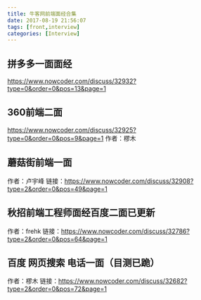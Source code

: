 ```yaml
---
title: 牛客网前端面经合集
date: 2017-08-19 21:56:07
tags: [front,interview]
categories: [Interview]
---
```

## 拼多多一面面经
https://www.nowcoder.com/discuss/32932?type=0&order=0&pos=13&page=1

## 360前端二面
https://www.nowcoder.com/discuss/32925?type=0&order=0&pos=9&page=1
作者：樛木

## 蘑菇街前端一面
作者：卢宇峰
链接：https://www.nowcoder.com/discuss/32908?type=2&order=0&pos=49&page=1

## 秋招前端工程师面经百度二面已更新
作者：frehk
链接：https://www.nowcoder.com/discuss/32786?type=2&order=0&pos=64&page=1

## 百度 网页搜索 电话一面（目测已跪）
作者：樛木
链接：https://www.nowcoder.com/discuss/32682?type=2&order=0&pos=72&page=1

